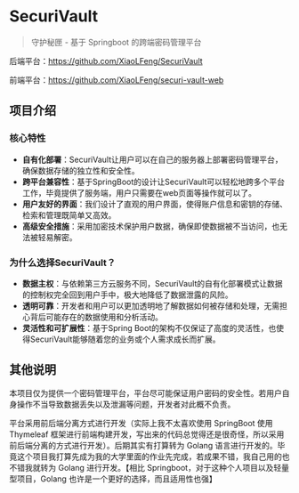 # SecuriVault

> 守护秘匣 - 基于 Springboot 的跨端密码管理平台
>

后端平台：https://github.com/XiaoLFeng/SecuriVault

前端平台：https://github.com/XiaoLFeng/securi-vault-web

## 项目介绍

### 核心特性

- **自有化部署**：SecuriVault让用户可以在自己的服务器上部署密码管理平台，确保数据存储的独立性和安全性。
- **跨平台兼容性**：基于SpringBoot的设计让SecuriVault可以轻松地跨多个平台工作，毕竟提供了服务端，用户只需要在web页面等操作就可以了。
- **用户友好的界面**：我们设计了直观的用户界面，使得账户信息和密钥的存储、检索和管理既简单又高效。
- **高级安全措施**：采用加密技术保护用户数据，确保即使数据被不当访问，也无法被轻易解密。

### 为什么选择SecuriVault？

- **数据主权**：与依赖第三方云服务不同，SecuriVault的自有化部署模式让数据的控制权完全回到用户手中，极大地降低了数据泄露的风险。
- **透明可靠**：开发者和用户可以更加透明地了解数据如何被存储和处理，无需担心背后可能存在的数据使用和分析活动。
- **灵活性和可扩展性**：基于Spring Boot的架构不仅保证了高度的灵活性，也使得SecuriVault能够随着您的业务或个人需求成长而扩展。

## 其他说明

本项目仅为提供一个密码管理平台，平台尽可能保证用户密码的安全性。若用户自身操作不当导致数据丢失以及泄漏等问题，开发者对此概不负责。

平台采用前后端分离方式进行开发（实际上我不太喜欢使用 SpringBoot 使用 Thymeleaf 框架进行前端构建开发，写出来的代码总觉得还是很奇怪，所以采用前后端分离的方式进行开发）。后期其实有打算转为 Golang 语言进行开发的。毕竟这个项目我打算先成为我的大学里面的作业先完成，若成果不错，我自己用的也不错我就转为 Golang 进行开发。【相比 Springboot，对于这种个人项目以及轻量型项目，Golang 也许是一个更好的选择，而且适用性也强】
